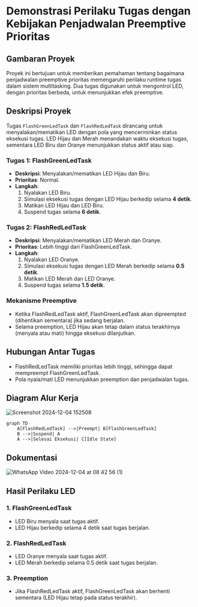 # Demonstrasi Perilaku Tugas dengan Kebijakan Penjadwalan Preemptive Prioritas

## Gambaran Proyek

Proyek ini bertujuan untuk memberikan pemahaman tentang bagaimana penjadwalan preemptive prioritas memengaruhi perilaku runtime tugas dalam sistem multitasking. Dua tugas digunakan untuk mengontrol LED, dengan prioritas berbeda, untuk menunjukkan efek preemptive.

## Deskripsi Proyek

Tugas `FlashGreenLedTask` dan `FlashRedLedTask` dirancang untuk menyalakan/mematikan LED dengan pola yang mencerminkan status eksekusi tugas. LED Hijau dan Merah menandakan waktu eksekusi tugas, sementara LED Biru dan Oranye menunjukkan status aktif atau siap.

### Tugas 1: FlashGreenLedTask
- **Deskripsi**: Menyalakan/mematikan LED Hijau dan Biru.
- **Prioritas**: Normal.
- **Langkah**:
  1. Nyalakan LED Biru.
  2. Simulasi eksekusi tugas dengan LED Hijau berkedip selama **4 detik**.
  3. Matikan LED Hijau dan LED Biru.
  4. Suspend tugas selama **6 detik**.

### Tugas 2: FlashRedLedTask
- **Deskripsi**: Menyalakan/mematikan LED Merah dan Oranye.
- **Prioritas**: Lebih tinggi dari FlashGreenLedTask.
- **Langkah**:
  1. Nyalakan LED Oranye.
  2. Simulasi eksekusi tugas dengan LED Merah berkedip selama **0.5 detik**.
  3. Matikan LED Merah dan LED Oranye.
  4. Suspend tugas selama **1.5 detik**.

### Mekanisme Preemptive
- Ketika FlashRedLedTask aktif, FlashGreenLedTask akan dipreempted (dihentikan sementara) jika sedang berjalan.
- Selama preemption, LED Hijau akan tetap dalam status terakhirnya (menyala atau mati) hingga eksekusi dilanjutkan.

## Hubungan Antar Tugas
- FlashRedLedTask memiliki prioritas lebih tinggi, sehingga dapat mempreempt FlashGreenLedTask.
- Pola nyala/mati LED menunjukkan preemption dan penjadwalan tugas.

## Diagram Alur Kerja
![Screenshot 2024-12-04 152508](https://github.com/user-attachments/assets/b651bec1-30cb-4885-abd7-1d08d8a6a235)

```mermaid
graph TD
    A[FlashRedLedTask] -->|Preempt| B[FlashGreenLedTask]
    B -->|Suspend| A
    A -->|Selesai Eksekusi| C[Idle State]
```

## Dokumentasi
![WhatsApp Video 2024-12-04 at 08 42 56 (1)](https://github.com/user-attachments/assets/1f6a80b5-ae69-4beb-a1af-c7e46c9f430b)


## Hasil Perilaku LED
### 1. **FlashGreenLedTask**
   - LED Biru menyala saat tugas aktif.
   - LED Hijau berkedip selama 4 detik saat tugas berjalan.

### 2. **FlashRedLedTask**
   - LED Oranye menyala saat tugas aktif.
   - LED Merah berkedip selama 0.5 detik saat tugas berjalan.
     
### 3. **Preemption**
   - Jika FlashRedLedTask aktif, FlashGreenLedTask akan berhenti sementara (LED Hijau tetap pada status terakhir).
